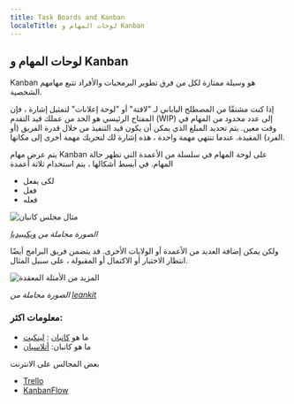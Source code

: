 ```yaml
---
title: Task Boards and Kanban
localeTitle: لوحات المهام و Kanban
---
```

## لوحات المهام و Kanban

Kanban هو وسيلة ممتازة لكل من فرق تطوير البرمجيات والأفراد تتبع مهامهم الشخصية.

إذا كنت مشتقًا من المصطلح الياباني لـ "لافتة" أو "لوحة إعلانات" لتمثيل إشارة ، فإن المفتاح الرئيسي هو الحد من عملك قيد التقدم (WIP) إلى عدد محدود من المهام في وقت معين. يتم تحديد المبلغ الذي يمكن أن يكون قيد التنفيذ من خلال قدرة الفريق (أو الفرد) المقيدة. عندما تنتهي مهمة واحدة ، هذه إشارة لك لتحريك مهمة أخرى إلى مكانها.

يتم عرض مهام Kanban على لوحة المهام في سلسلة من الأعمدة التي تظهر حالة المهام. في أبسط أشكالها ، يتم استخدام ثلاثة أعمدة

*   لكى يفعل
*   فعل
*   فعله

![مثال مجلس كانبان](https://upload.wikimedia.org/wikipedia/commons/thumb/d/d3/Simple-kanban-board-.jpg/600px-Simple-kanban-board-.jpg)

_الصورة مجاملة من [ويكيبيديا](https://en.wikipedia.org/wiki/Kanban_board)_

ولكن يمكن إضافة العديد من الأعمدة أو الولايات الأخرى. قد يتضمن فريق البرامج أيضًا انتظار الاختبار أو الاكتمال أو المقبولة ، على سبيل المثال.

![المزيد من الأمثلة المعقدة](https://mktgcdn.leankit.com/uploads/images/general/_2048xAUTO_fit_center-center/1-SmalDevelopmentTeamKanbanBoard-eb79376d.png)

_الصورة مجاملة من [leankit](https://leankit.com/learn/kanban/kanban-board-examples-for-development-and-operations/)_

### معلومات اكثر:

*   ما هو [كانبان](https://leankit.com/learn/kanban/what-is-kanban/) : [لينكيت](https://leankit.com/learn/kanban/what-is-kanban/)
*   ما هو كانبان: [أتلاسيان](https://www.atlassian.com/agile/kanban)

بعض المجالس على الانترنت

*   [Trello](https://trello.com/)
*   [KanbanFlow](https://kanbanflow.com)